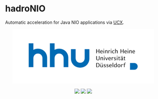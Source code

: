 # hadroNIO

Automatic acceleration for Java NIO applications via [UCX](https://github.com/openucx/ucx).

<p align="center">
<img src=logo.svg height=175>
</p>

<p align="center">
  <a href="https://travis-ci.com/hhu-bsinfo/hadroNIO"><img src="https://www.travis-ci.com/hhu-bsinfo/hadroNIO.svg?branch=main"></a>
  <a href="https://openjdk.java.net/projects/jdk8/"><img src="https://img.shields.io/badge/java-8-blue.svg"></a>
  <a href="https://github.com/hhu-bsinfo/hadroNIO/blob/master/LICENSE"><img src="https://img.shields.io/badge/license-GPLv3-orange.svg"></a>
</p>